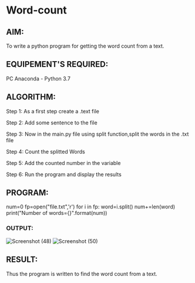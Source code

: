 # Word-count
## AIM:
To write a python program for getting the word count from a text.
## EQUIPEMENT'S REQUIRED: 
PC
Anaconda - Python 3.7
## ALGORITHM: 


Step 1:
As a first step create a .text file

Step 2:
Add some sentence to the file

Step 3:
Now in the main.py file using split function,split the words in the .txt file

Step 4:
Count the splitted Words

Step 5:
Add the counted number in the variable

Step 6:
Run the program and display the results

## PROGRAM:
num=0
fp=open("file.txt",'r')
for i in fp:
    word=i.split()
    num+=len(word)
    print("Number of words={}".format(num))
### OUTPUT:
![Screenshot (48)](https://user-images.githubusercontent.com/94828604/154989815-7ea5428d-5d9a-4d6c-a702-9bf2019dca46.png)
![Screenshot (50)](https://user-images.githubusercontent.com/94828604/154990411-bea78459-b08b-418d-a9ed-2fda6d8cac25.png)



## RESULT:
Thus the program is written to find the word count from a text.
